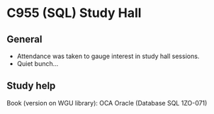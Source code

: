 # C955 (SQL) Study Hall

## General 
- Attendance was taken to gauge interest in study hall sessions. 
- Quiet bunch...

## Study help

Book (version on WGU library):  OCA Oracle (Database SQL 1ZO-071)